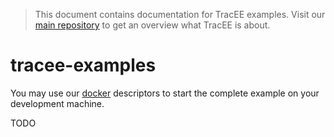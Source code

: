 > This document contains documentation for TracEE examples. Visit our [main repository](https://github.com/tracee/tracee) to get an overview what TracEE is about.

# tracee-examples

You may use our [docker](docker/) descriptors to start the complete example on your development machine.

TODO
